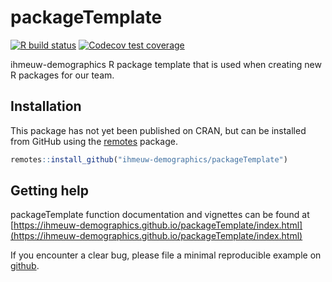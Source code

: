 # packageTemplate

<!-- badges: start -->
[![R build status](https://github.com/ihmeuw-demographics/packageTemplate/workflows/R-CMD-check/badge.svg)](https://github.com/ihmeuw-demographics/packageTemplate/actions)
[![Codecov test coverage](https://codecov.io/gh/ihmeuw-demographics/packageTemplate/branch/master/graph/badge.svg)](https://codecov.io/gh/ihmeuw-demographics/package_template?branch=master)
<!-- badges: end -->

ihmeuw-demographics R package template that is used when creating new R packages
for our team.

## Installation

This package has not yet been published on CRAN, but can be installed from
GitHub using the [remotes](https://remotes.r-lib.org/) package.

```r
remotes::install_github("ihmeuw-demographics/packageTemplate")
```

## Getting help

packageTemplate function documentation and vignettes can be found at [https://ihmeuw-demographics.github.io/packageTemplate/index.html](https://ihmeuw-demographics.github.io/packageTemplate/index.html)

If you encounter a clear bug, please file a minimal reproducible example on [github](https://github.com/ihmeuw-demographics/packageTemplate/issues).
